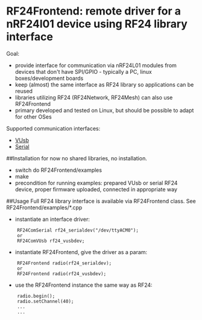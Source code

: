 # RF24Frontend: remote driver for a nRF24l01 device using RF24 library interface

Goal:
* provide interface for communication via nRF24L01 modules from devices that don't have SPI/GPIO - typically a PC, linux boxes/development boards
* keep (almost) the same interface as RF24 library so applications can be reused
* libraries utilizing RF24 (RF24Network, RF24Mesh) can also use RF24Frontend
* primary developed and tested on Linux, but should be possible to adapt for other OSes

Supported communication interfaces:
* [VUsb](http://www.obdev.at/products/vusb/index.html)
* [Serial](http://en.wikipedia.org/wiki/Serial_port)

##Installation
for now no shared libraries, no installation.
* switch do RF24Frontend/examples
* make
* precondition for running examples: prepared VUsb or serial RF24 device, proper firmware uploaded, connected in appropriate way


##Usage
Full RF24 library interface is available via RF24Frontend class.
See RF24Frontend/examples/*.cpp 

* instantiate an interface driver:

```
    RF24ComSerial rf24_serialdev("/dev/ttyACM0");
    or
    RF24ComVUsb rf24_vusbdev;
```

* instantiate RF24Frontend, give the driver as a param:

```
    RF24Frontend radio(rf24_serialdev);
    or
    RF24Frontend radio(rf24_vusbdev);
```

* use the RF24Frontend instance the same way as RF24:

```
    radio.begin();
    radio.setChannel(40);
    ...
    ...
```
